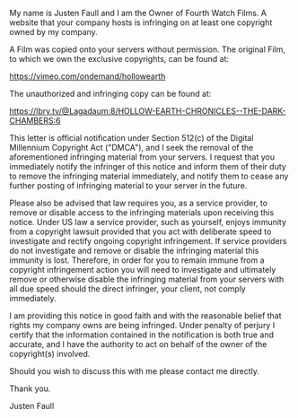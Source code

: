 My name is Justen Faull and I am the Owner of Fourth Watch Films. A website that your company hosts is infringing on at least one copyright owned by my company.

A Film was copied onto your servers without permission. The original Film, to which we own the exclusive copyrights, can be found at:

https://vimeo.com/ondemand/hollowearth

The unauthorized and infringing copy can be found at:

https://lbry.tv/@Lagadaum:8/HOLLOW-EARTH-CHRONICLES--THE-DARK-CHAMBERS:6

This letter is official notification under Section 512(c) of the Digital Millennium Copyright Act ("DMCA"), and I seek the removal of the aforementioned infringing material from your servers. I request that you immediately notify the infringer of this notice and inform them of their duty to remove the infringing material immediately, and notify them to cease any further posting of infringing material to your server in the future.

Please also be advised that law requires you, as a service provider, to remove or disable access to the infringing materials upon receiving this notice. Under US law a service provider, such as yourself, enjoys immunity from a copyright lawsuit provided that you act with deliberate speed to investigate and rectify ongoing copyright infringement. If service providers do not investigate and remove or disable the infringing material this immunity is lost. Therefore, in order for you to remain immune from a copyright infringement action you will need to investigate and ultimately remove or otherwise disable the infringing material from your servers with all due speed should the direct infringer, your client, not comply immediately.

I am providing this notice in good faith and with the reasonable belief that rights my company owns are being infringed. Under penalty of perjury I certify that the information contained in the notification is both true and accurate, and I have the authority to act on behalf of the owner of the copyright(s) involved.

Should you wish to discuss this with me please contact me directly.

Thank you.

Justen Faull

<personal info redacted>
